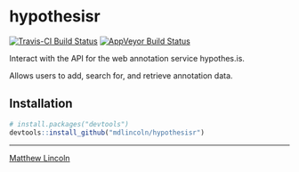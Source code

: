 hypothesisr
===========

[![Travis-CI Build Status](https://travis-ci.org/.svg?branch=master)](https://travis-ci.org/)
[![AppVeyor Build Status](https://ci.appveyor.com/api/projects/status/github/<USERNAME>/<REPO>?branch=master&svg=true)](https://ci.appveyor.com/project/<USERNAME>/<REPO>)

Interact with the API for the web annotation service hypothes.is.

Allows users to add, search for, and retrieve annotation data.


## Installation

```r
# install.packages("devtools")
devtools::install_github("mdlincoln/hypothesisr")
```

---
[Matthew Lincoln](http://matthewlincoln.net)
